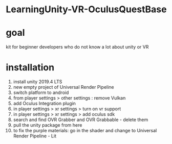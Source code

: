 # LearningUnity-VR-OculusQuestBase

# goal
kit for beginner developers who do not know a lot about unity or VR


# installation
1. install unity 2019.4 LTS
2. new empty project of Universal Render Pipeline
3. switch platform to android
4. from player settings > other settings : remove Vulkan
5. add Oculus Integration plugin
6. in player settings > xr settings > turn on vr support
7. in player settings > xr settings > add oculus sdk
8. search and find OVR Grabber and OVR Grabbable - delete them
9. pull the unity package from here
10. to fix the purple materials: go in the shader and change to Universal Render Pipeline - Lit

